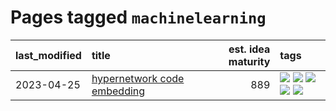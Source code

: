 # Pages tagged `machinelearning`

|last_modified|title|est. idea maturity|tags
|:---|:---|---:|:---|
|2023-04-25|[hypernetwork code embedding](../hypernetwork_embedding_for_code.md)|889|[![](https://img.shields.io/badge/tag-embeddings-7fafe1)](../tags/embeddings.md) [![](https://img.shields.io/badge/tag-llm-a3de36)](../tags/llm.md) [![](https://img.shields.io/badge/tag-machinelearning-7385b0)](../tags/machinelearning.md) [![](https://img.shields.io/badge/tag-models-4377c4)](../tags/models.md) [![](https://img.shields.io/badge/tag-nlp-2b1224)](../tags/nlp.md)|